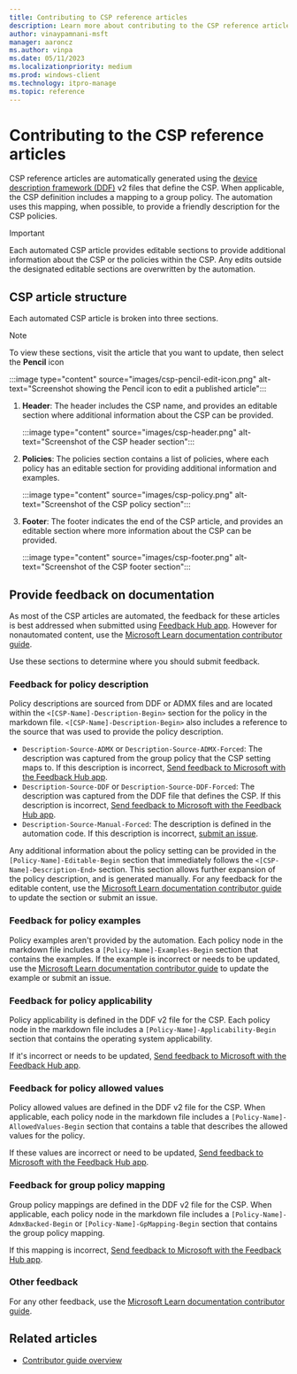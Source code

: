 ```yaml
---
title: Contributing to CSP reference articles
description: Learn more about contributing to the CSP reference articles.
author: vinaypamnani-msft
manager: aaroncz
ms.author: vinpa
ms.date: 05/11/2023
ms.localizationpriority: medium
ms.prod: windows-client
ms.technology: itpro-manage
ms.topic: reference
---
```


# Contributing to the CSP reference articles

CSP reference articles are automatically generated using the [device description framework (DDF)](configuration-service-provider-ddf.md) v2 files that define the CSP. When applicable, the CSP definition includes a mapping to a group policy. The automation uses this mapping, when possible, to provide a friendly description for the CSP policies.

> [!IMPORTANT]
> Each automated CSP article provides editable sections to provide additional information about the CSP or the policies within the CSP. Any edits outside the designated editable sections are overwritten by the automation.

## CSP article structure

Each automated CSP article is broken into three sections.

> [!NOTE]
> To view these sections, visit the article that you want to update, then select the **Pencil** icon
>
> :::image type="content" source="images/csp-pencil-edit-icon.png" alt-text="Screenshot showing the Pencil icon to edit a published article":::

1. **Header**: The header includes the CSP name, and provides an editable section where additional information about the CSP can be provided.

   :::image type="content" source="images/csp-header.png" alt-text="Screenshot of the CSP header section":::

1. **Policies**: The policies section contains a list of policies, where each policy has an editable section for providing additional information and examples.

   :::image type="content" source="images/csp-policy.png" alt-text="Screenshot of the CSP policy section":::

1. **Footer**: The footer indicates the end of the CSP article, and provides an editable section where more information about the CSP can be provided.

   :::image type="content" source="images/csp-footer.png" alt-text="Screenshot of the CSP footer section":::

## Provide feedback on documentation

As most of the CSP articles are automated, the feedback for these articles is best addressed when submitted using [Feedback Hub app](https://support.microsoft.com/windows/send-feedback-to-microsoft-with-the-feedback-hub-app-f59187f8-8739-22d6-ba93-f66612949332). However for nonautomated content, use the [Microsoft Learn documentation contributor guide][CONTRIB-1].

Use these sections to determine where you should submit feedback.

### Feedback for policy description

Policy descriptions are sourced from DDF or ADMX files and are located within the `<[CSP-Name]-Description-Begin>` section for the policy in the markdown file. `<[CSP-Name]-Description-Begin>` also includes a reference to the source that was used to provide the policy description.

- `Description-Source-ADMX` or `Description-Source-ADMX-Forced`: The description was captured from the group policy that the CSP setting maps to. If this description is incorrect, [Send feedback to Microsoft with the Feedback Hub app](https://support.microsoft.com/windows/send-feedback-to-microsoft-with-the-feedback-hub-app-f59187f8-8739-22d6-ba93-f66612949332).
- `Description-Source-DDF` or `Description-Source-DDF-Forced`: The description was captured from the DDF file that defines the CSP. If this description is incorrect, [Send feedback to Microsoft with the Feedback Hub app](https://support.microsoft.com/windows/send-feedback-to-microsoft-with-the-feedback-hub-app-f59187f8-8739-22d6-ba93-f66612949332).
- `Description-Source-Manual-Forced`: The description is defined in the automation code. If this description is incorrect, [submit an issue](/contribute/#create-quality-issues).

Any additional information about the policy setting can be provided in the `[Policy-Name]-Editable-Begin` section that immediately follows the `<[CSP-Name]-Description-End>` section. This section allows further expansion of the policy description, and is generated manually. For any feedback for the editable content, use the [Microsoft Learn documentation contributor guide][CONTRIB-1] to update the section or submit an issue.

### Feedback for policy examples

Policy examples aren't provided by the automation. Each policy node in the markdown file includes a `[Policy-Name]-Examples-Begin` section that contains the examples. If the example is incorrect or needs to be updated, use the [Microsoft Learn documentation contributor guide][CONTRIB-1] to update the example or submit an issue.

### Feedback for policy applicability

Policy applicability is defined in the DDF v2 file for the CSP. Each policy node in the markdown file includes a `[Policy-Name]-Applicability-Begin` section that contains the operating system applicability.

If it's incorrect or needs to be updated, [Send feedback to Microsoft with the Feedback Hub app](https://support.microsoft.com/windows/send-feedback-to-microsoft-with-the-feedback-hub-app-f59187f8-8739-22d6-ba93-f66612949332).

### Feedback for policy allowed values

Policy allowed values are defined in the DDF v2 file for the CSP. When applicable, each policy node in the markdown file includes a `[Policy-Name]-AllowedValues-Begin` section that contains a table that describes the allowed values for the policy.

If these values are incorrect or need to be updated, [Send feedback to Microsoft with the Feedback Hub app](https://support.microsoft.com/windows/send-feedback-to-microsoft-with-the-feedback-hub-app-f59187f8-8739-22d6-ba93-f66612949332).

### Feedback for group policy mapping

Group policy mappings are defined in the DDF v2 file for the CSP. When applicable, each policy node in the markdown file includes a `[Policy-Name]-AdmxBacked-Begin` or `[Policy-Name]-GpMapping-Begin` section that contains the group policy mapping.

If this mapping is incorrect, [Send feedback to Microsoft with the Feedback Hub app](https://support.microsoft.com/windows/send-feedback-to-microsoft-with-the-feedback-hub-app-f59187f8-8739-22d6-ba93-f66612949332).

### Other feedback

For any other feedback, use the [Microsoft Learn documentation contributor guide][CONTRIB-1].

## Related articles

- [Contributor guide overview][CONTRIB-1]

<!-- Links -->

[CONTRIB-1]: /contribute